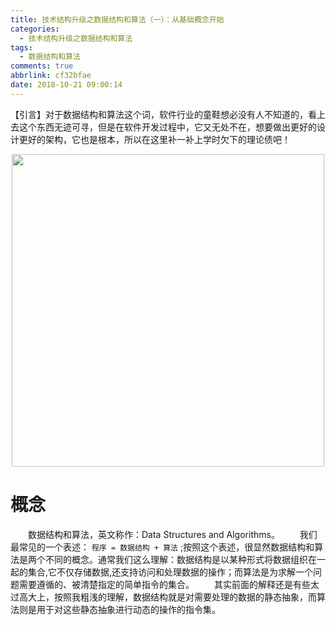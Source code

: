 ```yaml
---
title: 技术结构升级之数据结构和算法（一）：从基础概念开始
categories:
  - 技术结构升级之数据结构和算法
tags:
  - 数据结构和算法
comments: true
abbrlink: cf32bfae
date: 2018-10-21 09:00:14
---
```

【引言】对于数据结构和算法这个词，软件行业的童鞋想必没有人不知道的，看上去这个东西无迹可寻，但是在软件开发过程中，它又无处不在，想要做出更好的设计更好的架构，它也是根本，所以在这里补一补上学时欠下的理论债吧！
<div align=center><img src="http://pm4hdun71.bkt.clouddn.com/img/2018/2018-10-19-01.jpg" width="500"/></div>
<!-- more -->

# 概念
&emsp;&emsp;数据结构和算法，英文称作：Data Structures and Algorithms。
&emsp;&emsp;我们最常见的一个表述： `程序 = 数据结构 + 算法` ;按照这个表述，很显然数据结构和算法是两个不同的概念。通常我们这么理解：数据结构是以某种形式将数据组织在一起的集合,它不仅存储数据,还支持访问和处理数据的操作；而算法是为求解一个问题需要遵循的、被清楚指定的简单指令的集合。
&emsp;&emsp;其实前面的解释还是有些太过高大上，按照我粗浅的理解，数据结构就是对需要处理的数据的静态抽象，而算法则是用于对这些静态抽象进行动态的操作的指令集。

